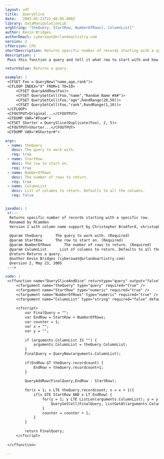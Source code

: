 ```yaml
---
layout: udf
title:  QuerySlice
date:   2005-05-23T22:46:05.000Z
library: DataManipulationLib
argString: "theQuery, StartRow, NumberOfRows[, ColumnList]"
author: Kevin Bridges
authorEmail: cyberswat@orlandoartistry.com
version: 2
cfVersion: CF6
shortDescription: Returns specific number of records starting with a specific row.
description: |
 Pass this function a query and tell it what row to start with and how many rows to return.  Good beginning for previous/next functionality.

returnValue: Returns a query.

example: |
 <CFSET Foo = QueryNew("name,age,rank")>
 <CFLOOP INDEX="X" FROM=1 TO=10>
     <CFSET QueryAddRow(Foo)>
     <CFSET QuerySetCell(Foo,"name","Random Name #X#")>
     <CFSET QuerySetCell(Foo,"age",RandRange(20,50))>
     <CFSET QuerySetCell(Foo,"rank",RandRange(1,10))>
 </CFLOOP>
 <CFOUTPUT>Original...</CFOUTPUT>
 <CFDUMP VAR="#Foo#">
 <CFSET Shorter = QuerySlice(Duplicate(Foo), 2, 5)>
 <CFOUTPUT>Shorter...</CFOUTPUT>
 <CFDUMP VAR="#Shorter#">

args:
 - name: theQuery
   desc: The query to work with.
   req: true
 - name: StartRow
   desc: The row to start on.
   req: true
 - name: NumberOfRows
   desc: The number of rows to return.
   req: true
 - name: ColumnList
   desc: List of columns to return. Defaults to all the columns.
   req: false


javaDoc: |
 <!---
  Returns specific number of records starting with a specific row.
  Renamed by RCamden
  Version 2 with column name support by Christopher Bradford, christopher.bradford@aliveonline.com
  
  @param theQuery      The query to work with. (Required)
  @param StartRow      The row to start on. (Required)
  @param NumberOfRows      The number of rows to return. (Required)
  @param ColumnList      List of columns to return. Defaults to all the columns. (Optional)
  @return Returns a query. 
  @author Kevin Bridges (cyberswat@orlandoartistry.com) 
  @version 2, May 23, 2005 
 --->

code: |
 <cffunction name="QuerySliceAndDice" returntype="query" output="false">
     <cfargument name="theQuery" type="query" required="true" />
     <cfargument name="StartRow" type="numeric" required="true" />
     <cfargument name="NumberOfRows" type="numeric" required="true" />
     <cfargument name="ColumnList" type="string" required="false" default="" />
     
     <cfscript>
         var FinalQuery = "";
         var EndRow = StartRow + NumberOfRows;
         var counter = 1;
         var x = "";
         var y = "";
     
         if (arguments.ColumnList IS "") {
             arguments.ColumnList = theQuery.ColumnList;
         }
         FinalQuery = QueryNew(arguments.ColumnList);
             
         if(EndRow GT theQuery.recordcount) {
             EndRow = theQuery.recordcount+1;
         }
         
         QueryAddRow(FinalQuery,EndRow - StartRow);
         
         for(x = 1; x LTE theQuery.recordcount; x = x + 1){
             if(x GTE StartRow AND x LT EndRow) {
                 for(y = 1; y LTE ListLen(arguments.ColumnList); y = y + 1) {
                     QuerySetCell(FinalQuery, ListGetAt(arguments.ColumnList, y), theQuery[ListGetAt(arguments.ColumnList, y)][x],counter);
                 }
                 counter = counter + 1;
             }
         }
             
         return FinalQuery;
     </cfscript>
     
 </cffunction>

---
```


